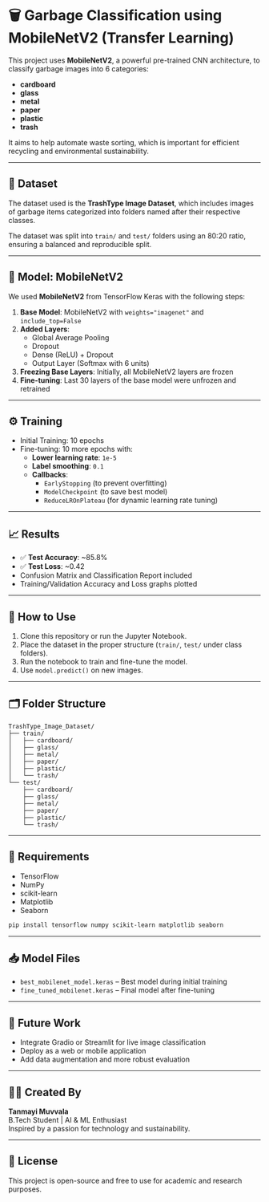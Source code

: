 # 🗑️ Garbage Classification using MobileNetV2 (Transfer Learning)

This project uses **MobileNetV2**, a powerful pre-trained CNN architecture, to classify garbage images into 6 categories:

- **cardboard**
- **glass**
- **metal**
- **paper**
- **plastic**
- **trash**

It aims to help automate waste sorting, which is important for efficient recycling and environmental sustainability.

---

## 📁 Dataset

The dataset used is the **TrashType Image Dataset**, which includes images of garbage items categorized into folders named after their respective classes.

The dataset was split into `train/` and `test/` folders using an 80:20 ratio, ensuring a balanced and reproducible split.

---

## 🧠 Model: MobileNetV2

We used **MobileNetV2** from TensorFlow Keras with the following steps:

1. **Base Model**: MobileNetV2 with `weights="imagenet"` and `include_top=False`
2. **Added Layers**:
   - Global Average Pooling
   - Dropout
   - Dense (ReLU) + Dropout
   - Output Layer (Softmax with 6 units)
3. **Freezing Base Layers**: Initially, all MobileNetV2 layers are frozen
4. **Fine-tuning**: Last 30 layers of the base model were unfrozen and retrained

---

## ⚙️ Training

- Initial Training: 10 epochs
- Fine-tuning: 10 more epochs with:
  - **Lower learning rate**: `1e-5`
  - **Label smoothing**: `0.1`
  - **Callbacks**:
    - `EarlyStopping` (to prevent overfitting)
    - `ModelCheckpoint` (to save best model)
    - `ReduceLROnPlateau` (for dynamic learning rate tuning)

---

## 📈 Results

- ✅ **Test Accuracy**: ~85.8%
- ✅ **Test Loss**: ~0.42
- Confusion Matrix and Classification Report included
- Training/Validation Accuracy and Loss graphs plotted

---

## 🧪 How to Use

1. Clone this repository or run the Jupyter Notebook.
2. Place the dataset in the proper structure (`train/`, `test/` under class folders).
3. Run the notebook to train and fine-tune the model.
4. Use `model.predict()` on new images.

---

## 🗂️ Folder Structure

```
TrashType_Image_Dataset/
├── train/
│   ├── cardboard/
│   ├── glass/
│   ├── metal/
│   ├── paper/
│   ├── plastic/
│   └── trash/
└── test/
    ├── cardboard/
    ├── glass/
    ├── metal/
    ├── paper/
    ├── plastic/
    └── trash/
```

---

## 🧾 Requirements

- TensorFlow
- NumPy
- scikit-learn
- Matplotlib
- Seaborn

```bash
pip install tensorflow numpy scikit-learn matplotlib seaborn
```

---

## 📥 Model Files

- `best_mobilenet_model.keras` – Best model during initial training
- `fine_tuned_mobilenet.keras` – Final model after fine-tuning

---

## 📌 Future Work

- Integrate Gradio or Streamlit for live image classification
- Deploy as a web or mobile application
- Add data augmentation and more robust evaluation

---

## 🙋‍♀️ Created By

**Tanmayi Muvvala**  
B.Tech Student | AI & ML Enthusiast  
Inspired by a passion for technology and sustainability.

---

## 🌱 License

This project is open-source and free to use for academic and research purposes.
